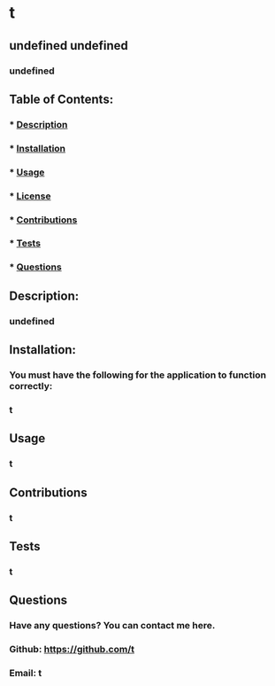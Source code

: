 
  # t

  ## undefined undefined

  ### undefined

  ## Table of Contents:

  ### * [Description](#description)
  ### * [Installation](#installation)
  ### * [Usage](#usage)
  ### * [License](#license)
  ### * [Contributions](#contributions)
  ### * [Tests](#tests)
  ### * [Questions](#questions)

  ## Description: 
  ### undefined

  ## Installation:
  ### You must have the following for the application to function correctly: 
  ### t

  ## Usage
  ### t

  ## Contributions
  ### t

  ## Tests
  ### t

  ## Questions
  ### Have any questions? You can contact me here.
  ### Github: https://github.com/t
  ### Email: t
